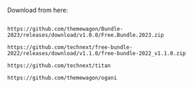 Download from here:
```

```
```
https://github.com/themewagon/Bundle-2023/releases/download/v1.0.0/Free.Bundle.2023.zip
```
```
https://github.com/technext/free-bundle-2022/releases/download/v1.1.0/free-bundle-2022_v1.1.0.zip
```
```
https://github.com/technext/titan
```
```
https://github.com/themewagon/ogani
```

